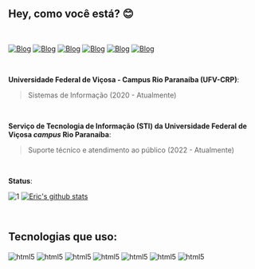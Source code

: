 ## Hey, como você está? 😊
</br>

[![Blog](https://img.shields.io/badge/Gmail-D14836?style=for-the-badge&logo=gmail&logoColor=white)](mailto:eric.botelho@ufv.br)
[![Blog](https://img.shields.io/badge/Microsoft_Outlook-0078D4?style=for-the-badge&logo=microsoft-outlook&logoColor=white
)](mailto:eric_lamounier@outlook.com)
[![Blog](https://img.shields.io/badge/Signal-%23039BE5.svg?&style=for-the-badge&logo=Signal&logoColor=white)](https://t.me/elamounier)
[![Blog](https://img.shields.io/badge/WhatsApp-25D366?style=for-the-badge&logo=whatsapp&logoColor=white)](https://wa.me/)
[![Blog](https://img.shields.io/badge/Instagram-E4405F?style=for-the-badge&logo=instagram&logoColor=white)](https://instagram.com/eric.lamounier)
[![Blog](https://img.shields.io/badge/LinkedIn-0077B5?style=for-the-badge&logo=linkedin&logoColor=white)](https://www.linkedin.com/in/eric-lamounier/)

</br>

**Universidade Federal de Viçosa - Campus Rio Paranaíba (UFV-CRP)**:
> Sistemas de Informação (2020 - Atualmente)

</br>

**Serviço de Tecnologia de Informação (STI) da Universidade Federal de Viçosa ***campus*** Rio Paranaíba**:
> Suporte técnico e atendimento ao público (2022 - Atualmente)

</br>

**Status**:

![1](https://github-readme-stats.vercel.app/api/top-langs/?username=EricLamounier&theme=radical) [![Eric's github stats](https://github-readme-stats.vercel.app/api?username=EricLamounier&theme=radical)](https://github.com/EricLamounier/github-readme-stats)

</br>

## Tecnologias que uso:


<div style="display: inline-block">
    <img alt="html5" align="center" src="https://img.shields.io/badge/HTML5-E34F26?style=for-the-badge&logo=html5&logoColor=white"><!--html5-->
    <img alt="html5" align="center" src="https://img.shields.io/badge/CSS3-1572B6?style=for-the-badge&logo=css3&logoColor=white"><!--css3-->
    <img alt="html5" align="center" src="https://img.shields.io/badge/Java-ED8B00?style=for-the-badge&logo=java&logoColor=white"><!--java-->
    <img alt="html5" align="center" src="https://img.shields.io/badge/MySQL-00000F?style=for-the-badge&logo=mysql&logoColor=white"><!--sql-->
    <img alt="html5" align="center" src="https://img.shields.io/badge/PostgreSQL-316192?style=for-the-badge&logo=postgresql&logoColor=white"><!--postgresql-->
    <img alt="html5" align="center" src="https://img.shields.io/badge/C%2B%2B-00599C?style=for-the-badge&logo=c%2B%2B&logoColor=white"><!--c++-->
    <img alt="html5" align="center" src="https://img.shields.io/badge/C-00599C?style=for-the-badge&logo=c&logoColor=white"><!--c-->
</div>
